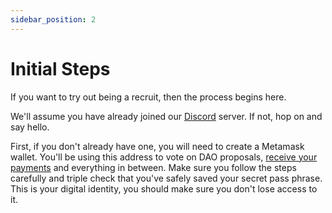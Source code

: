 ```yaml
---
sidebar_position: 2
---
```


# Initial Steps

If you want to try out being a recruit, then the process begins here.

We'll assume you have already joined our [Discord](https://discord.com/korsandao) server. If not, hop on and say hello.

First, if you don't already have one, you will need to create a Metamask wallet. You'll be using this address to vote on DAO proposals, [receive your payments](../basics/financials) and everything in between. Make sure you follow the steps carefully and triple check that you've safely saved your secret pass phrase. This is your digital identity, you should make sure you don't lose access to it.

